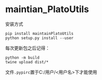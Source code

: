 # maintian_PlatoUtils

安装方式

```
pip install maintainPlatoUtils
python setup.py install --user
```

每次更新包之后记得：
```
python -m build
twine upload dist/*
```

文件```.pypirc```置于C:/用户/<用户名>下才能使用